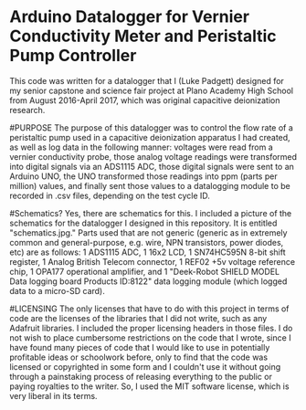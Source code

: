 # Arduino Datalogger for Vernier Conductivity Meter and Peristaltic Pump Controller

This code was written for a datalogger that I (Luke Padgett) designed for my 
senior capstone and science fair project at Plano Academy High School from
August 2016-April 2017, which was original capacitive deionization research.

#PURPOSE
The purpose of this datalogger was to control the flow rate of a peristaltic
pump used in a capacitive deionization apparatus I had created, as well as log
data in the following manner: voltages were read from a vernier conductivity probe,
those analog voltage readings were transformed into digital signals via an ADS1115 ADC,
those digital signals were sent to an Arduino UNO, the UNO transformed those readings
into ppm (parts per million) values, and finally sent those values to a datalogging module
to be recorded in .csv files, depending on the test cycle ID.


#Schematics?
Yes, there are schematics for this. I included a picture of the schematics for the datalogger
I designed in this repository. It is entitled "schematics.jpg." Parts used that are not generic
(generic as in extremely common and general-purpose, e.g. wire, NPN transistors, power diodes, 
etc) are as follows: 1 ADS1115 ADC, 1 16x2 LCD, 1 SN74HC595N 8-bit shift register, 1 Analog British 
Telecom connector, 1 REF02 +5v voltage reference chip, 1 OPA177 operational amplifier, and 1
"Deek-Robot SHIELD MODEL Data logging board Products ID:8122" data logging module (which logged data
to a micro-SD card). 

#LICENSING
The only licenses that have to do with this project in terms of code are the licenses of the 
libraries that I did not write, such as any Adafruit libraries. I included the proper licensing
headers in those files. I do not wish to place cumbersome restrictions on the code that I wrote,
since I have found many pieces of code that I would like to use in potentially profitable ideas
or schoolwork before, only to find that the code was licensed or copyrighted in some form and I
couldn't use it without going through a painstaking process of releasing everything to the public
or paying royalties to the writer. So, I used the MIT software license, which is very liberal in
its terms.
